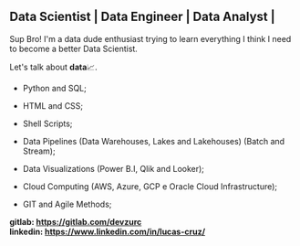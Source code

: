 ## Data Scientist | Data Engineer | Data Analyst |

Sup Bro!
I'm a data dude enthusiast trying to learn everything I think I need to become a better Data Scientist.

Let's talk about <b>data</b>📈.

* Python and SQL;
* HTML and CSS;
* Shell Scripts;

* Data Pipelines (Data Warehouses, Lakes and Lakehouses) (Batch and Stream);
* Data Visualizations (Power B.I, Qlik and Looker);
  
* Cloud Computing (AWS, Azure, GCP e Oracle Cloud Infrastructure);
* GIT and Agile Methods;

<b>gitlab: https://gitlab.com/devzurc</b><br>
<b>linkedin: https://www.linkedin.com/in/lucas-cruz/</b>

